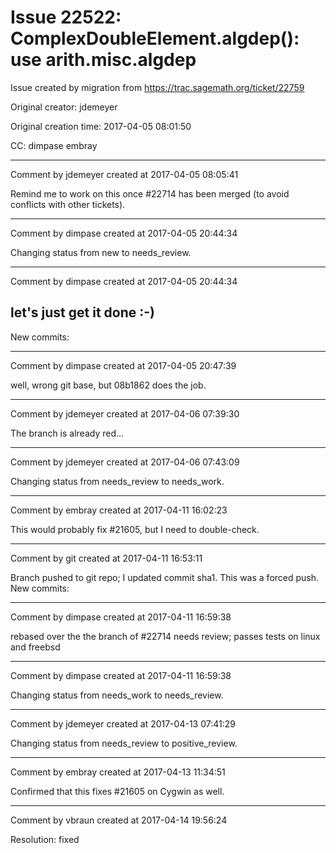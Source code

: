 # Issue 22522: ComplexDoubleElement.algdep(): use arith.misc.algdep

Issue created by migration from https://trac.sagemath.org/ticket/22759

Original creator: jdemeyer

Original creation time: 2017-04-05 08:01:50

CC:  dimpase embray




---

Comment by jdemeyer created at 2017-04-05 08:05:41

Remind me to work on this once #22714 has been merged (to avoid conflicts with other tickets).


---

Comment by dimpase created at 2017-04-05 20:44:34

Changing status from new to needs_review.


---

Comment by dimpase created at 2017-04-05 20:44:34

let's just get it done :-)
----
New commits:


---

Comment by dimpase created at 2017-04-05 20:47:39

well, wrong git base, but 08b1862 does the job.


---

Comment by jdemeyer created at 2017-04-06 07:39:30

The branch is already red...


---

Comment by jdemeyer created at 2017-04-06 07:43:09

Changing status from needs_review to needs_work.


---

Comment by embray created at 2017-04-11 16:02:23

This would probably fix #21605, but I need to double-check.


---

Comment by git created at 2017-04-11 16:53:11

Branch pushed to git repo; I updated commit sha1. This was a forced push. New commits:


---

Comment by dimpase created at 2017-04-11 16:59:38

rebased over the the branch of #22714
needs review; passes tests on linux and freebsd


---

Comment by dimpase created at 2017-04-11 16:59:38

Changing status from needs_work to needs_review.


---

Comment by jdemeyer created at 2017-04-13 07:41:29

Changing status from needs_review to positive_review.


---

Comment by embray created at 2017-04-13 11:34:51

Confirmed that this fixes #21605 on Cygwin as well.


---

Comment by vbraun created at 2017-04-14 19:56:24

Resolution: fixed
